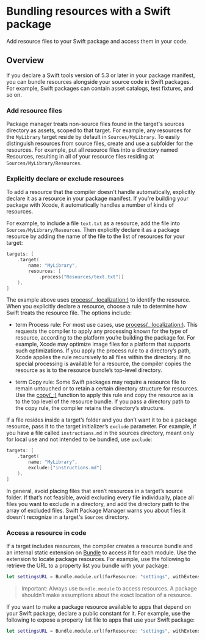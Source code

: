 # Bundling resources with a Swift package

Add resource files to your Swift package and access them in your code.

## Overview

If you declare a Swift tools version of 5.3 or later in your package manifest, you can bundle resources alongside your source code in Swift packages.
For example, Swift packages can contain asset catalogs, test fixtures, and so on.

### Add resource files

Package manager treats non-source files found in the target's sources directory as assets, scoped to that target.
For example, any resources for the `MyLibrary` target reside by default in `Sources/MyLibrary`.
To easily distinguish resources from source files, create and use a subfolder for the resources. 
For example, put all resource files into a directory named Resources, resulting in all of your resource files residing at `Sources/MyLibrary/Resources`.

### Explicitly declare or exclude resources

To add a resource that the compiler doesn't handle automatically, explicitly declare it as a resource in your package manifest.
If you're building your package with Xcode, it automatically handles a number of kinds of resources.

For example, to include a file `text.txt` as a resource, add the file into `Sources/MyLibrary/Resources`.
Then explicitly declare it as a package resource by adding the name of the file to the list of resources for your target:

```swift
targets: [
    .target(
        name: "MyLibrary",
        resources: [
            .process("Resources/text.txt")]
    ),
]
```

The example above uses  [process(_:localization:)](https://developer.apple.com/documentation/PackageDescription/Resource/process(_:localization:)) to identify the resource.
When you explicitly declare a resource, choose a rule to determine how Swift treats the resource file.
The options include:

- term Process rule: For most use cases, use [process(_:localization:)](https://developer.apple.com/documentation/PackageDescription/Resource/process(_:localization:)). This requests the compiler to apply any processing known for the type of resource, according to the platform you’re building the package for. 
For example, Xcode may optimize image files for a platform that supports such optimizations.
If you apply the process rule to a directory’s path, Xcode applies the rule recursively to all files within the directory. 
If no special processing is available for a resource, the compiler copies the resource as is to the resource bundle’s top-level directory.

- term Copy rule: Some Swift packages may require a resource file to remain untouched or to retain a certain directory structure for resources. 
Use the [copy(_:)](https://developer.apple.com/documentation/PackageDescription/Resource/copy(_:)) function to apply this rule and copy the resource as is to the top level of the resource bundle. 
If you pass a directory path to the copy rule, the compiler retains the directory’s structure.

If a file resides inside a target’s folder and you don’t want it to be a package resource, pass it to the target initializer’s `exclude` parameter.
For example, if you have a file called `instructions.md` in the sources directory, meant only for local use and not intended to be bundled, use `exclude`:

```swift
targets: [
    .target(
        name: "MyLibrary",
        exclude:["instructions.md"]
    ),
]
```

In general, avoid placing files that aren’t resources in a target’s source folder. 
If that’s not feasible, avoid excluding every file individually, place all files you want to exclude in a directory, and add the directory path to the array of excluded files.
Swift Package Manager warns you about files it doesn't recognize in a target's `Sources` directory.

### Access a resource in code

If a target includes resources, the compiler creates a resource bundle and an internal static extension on [Bundle](https://developer.apple.com/documentation/Foundation/Bundle) to access it for each module. 
Use the extension to locate package resources.
For example, use the following to retrieve the URL to a property list you bundle with your package:

```swift
let settingsURL = Bundle.module.url(forResource: "settings", withExtension: "plist")
```

> Important: Always use `Bundle.module` to access resources.
> A package shouldn’t make assumptions about the exact location of a resource.

If you want to make a package resource available to apps that depend on your Swift package, declare a public constant for it.
For example, use the following to expose a property list file to apps that use your Swift package:

```swift
let settingsURL = Bundle.module.url(forResource: "settings", withExtension: "plist")
```
